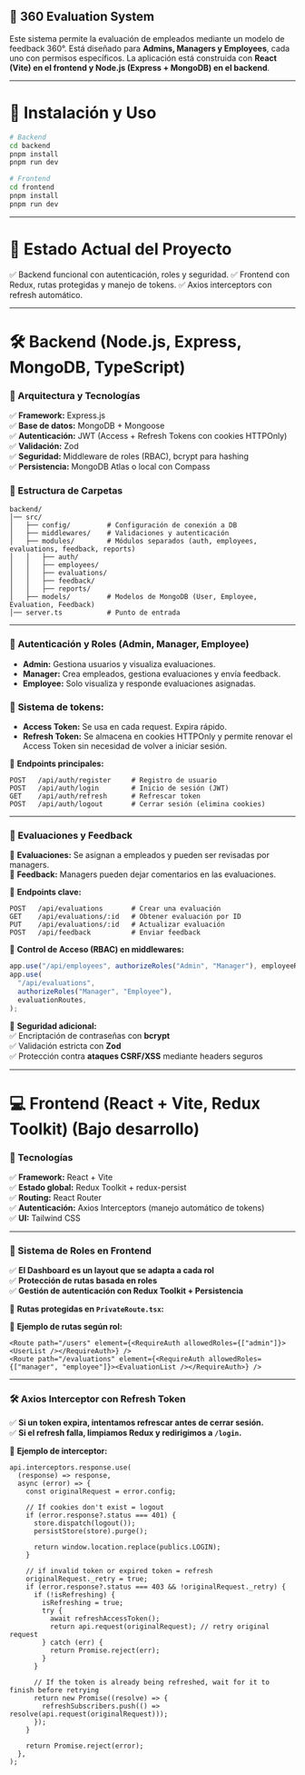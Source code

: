 ## **🚀 360 Evaluation System**

Este sistema permite la evaluación de empleados mediante un modelo de feedback 360°. Está diseñado para **Admins, Managers y Employees**, cada uno con permisos específicos. La aplicación está construida con **React (Vite) en el frontend y Node.js (Express + MongoDB) en el backend**.

---

# **📌 Instalación y Uso**

```sh
# Backend
cd backend
pnpm install
pnpm run dev

# Frontend
cd frontend
pnpm install
pnpm run dev
```

---

# 📌 Estado Actual del Proyecto

✅ Backend funcional con autenticación, roles y seguridad.
✅ Frontend con Redux, rutas protegidas y manejo de tokens.
✅ Axios interceptors con refresh automático.

---

# **🛠 Backend** (Node.js, Express, MongoDB, TypeScript)

### **📌 Arquitectura y Tecnologías**

✅ **Framework:** Express.js  
✅ **Base de datos:** MongoDB + Mongoose  
✅ **Autenticación:** JWT (Access + Refresh Tokens con cookies HTTPOnly)  
✅ **Validación:** Zod  
✅ **Seguridad:** Middleware de roles (RBAC), bcrypt para hashing  
✅ **Persistencia:** MongoDB Atlas o local con Compass

### **📂 Estructura de Carpetas**

```
backend/
│── src/
│   ├── config/         # Configuración de conexión a DB
│   ├── middlewares/    # Validaciones y autenticación
│   ├── modules/        # Módulos separados (auth, employees, evaluations, feedback, reports)
│   │   ├── auth/
│   │   ├── employees/
│   │   ├── evaluations/
│   │   ├── feedback/
│   │   ├── reports/
│   ├── models/         # Modelos de MongoDB (User, Employee, Evaluation, Feedback)
│── server.ts           # Punto de entrada
```

---

### **🔑 Autenticación y Roles (Admin, Manager, Employee)**

- **Admin:** Gestiona usuarios y visualiza evaluaciones.
- **Manager:** Crea empleados, gestiona evaluaciones y envía feedback.
- **Employee:** Solo visualiza y responde evaluaciones asignadas.

### 📌 **Sistema de tokens:**

- **Access Token:** Se usa en cada request. Expira rápido.
- **Refresh Token:** Se almacena en cookies HTTPOnly y permite renovar el Access Token sin necesidad de volver a iniciar sesión.

📌 **Endpoints principales:**

```http
POST   /api/auth/register     # Registro de usuario
POST   /api/auth/login        # Inicio de sesión (JWT)
GET    /api/auth/refresh      # Refrescar token
POST   /api/auth/logout       # Cerrar sesión (elimina cookies)
```

---

### **📝 Evaluaciones y Feedback**

📌 **Evaluaciones:** Se asignan a empleados y pueden ser revisadas por managers.  
📌 **Feedback:** Managers pueden dejar comentarios en las evaluaciones.

📌 **Endpoints clave:**

```http
POST   /api/evaluations       # Crear una evaluación
GET    /api/evaluations/:id   # Obtener evaluación por ID
PUT    /api/evaluations/:id   # Actualizar evaluación
POST   /api/feedback          # Enviar feedback
```

📌 **Control de Acceso (RBAC) en middlewares:**

```ts
app.use("/api/employees", authorizeRoles("Admin", "Manager"), employeeRoutes);
app.use(
  "/api/evaluations",
  authorizeRoles("Manager", "Employee"),
  evaluationRoutes,
);
```

📌 **Seguridad adicional:**  
✅ Encriptación de contraseñas con **bcrypt**  
✅ Validación estricta con **Zod**  
✅ Protección contra **ataques CSRF/XSS** mediante headers seguros

---

# **💻 Frontend** (React + Vite, Redux Toolkit) (Bajo desarrollo)

### **📌 Tecnologías**

✅ **Framework:** React + Vite  
✅ **Estado global:** Redux Toolkit + redux-persist  
✅ **Routing:** React Router  
✅ **Autenticación:** Axios Interceptors (manejo automático de tokens)  
✅ **UI:** Tailwind CSS

---

### **🔐 Sistema de Roles en Frontend**

✅ **El Dashboard es un layout que se adapta a cada rol**  
✅ **Protección de rutas basada en roles**  
✅ **Gestión de autenticación con Redux Toolkit + Persistencia**

📌 **Rutas protegidas en `PrivateRoute.tsx`:**

📌 **Ejemplo de rutas según rol:**

```tsx
<Route path="/users" element={<RequireAuth allowedRoles={["admin"]}><UserList /></RequireAuth>} />
<Route path="/evaluations" element={<RequireAuth allowedRoles={["manager", "employee"]}><EvaluationList /></RequireAuth>} />
```

---

### **🛠 Axios Interceptor con Refresh Token**

✅ **Si un token expira, intentamos refrescar antes de cerrar sesión.**  
✅ **Si el refresh falla, limpiamos Redux y redirigimos a `/login`.**

📌 **Ejemplo de interceptor:**

```tsx
api.interceptors.response.use(
  (response) => response,
  async (error) => {
    const originalRequest = error.config;

    // If cookies don't exist = logout
    if (error.response?.status === 401) {
      store.dispatch(logout());
      persistStore(store).purge();

      return window.location.replace(publics.LOGIN);
    }

    // if invalid token or expired token = refresh
    originalRequest._retry = true;
    if (error.response?.status === 403 && !originalRequest._retry) {
      if (!isRefreshing) {
        isRefreshing = true;
        try {
          await refreshAccessToken();
          return api.request(originalRequest); // retry original request
        } catch (err) {
          return Promise.reject(err);
        }
      }

      // If the token is already being refreshed, wait for it to finish before retrying
      return new Promise((resolve) => {
        refreshSubscribers.push(() => resolve(api.request(originalRequest)));
      });
    }

    return Promise.reject(error);
  },
);
```

